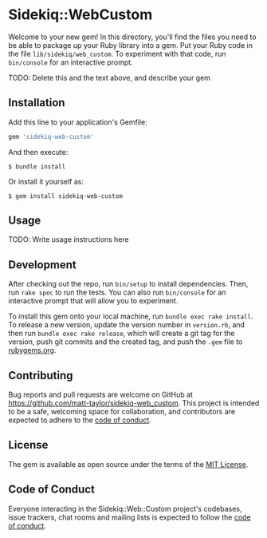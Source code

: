 # Sidekiq::WebCustom

Welcome to your new gem! In this directory, you'll find the files you need to be able to package up your Ruby library into a gem. Put your Ruby code in the file `lib/sidekiq/web_custom`. To experiment with that code, run `bin/console` for an interactive prompt.

TODO: Delete this and the text above, and describe your gem

## Installation

Add this line to your application's Gemfile:

```ruby
gem 'sidekiq-web-custom'
```

And then execute:

    $ bundle install

Or install it yourself as:

    $ gem install sidekiq-web-custom

## Usage

TODO: Write usage instructions here

## Development

After checking out the repo, run `bin/setup` to install dependencies. Then, run `rake spec` to run the tests. You can also run `bin/console` for an interactive prompt that will allow you to experiment.

To install this gem onto your local machine, run `bundle exec rake install`. To release a new version, update the version number in `version.rb`, and then run `bundle exec rake release`, which will create a git tag for the version, push git commits and the created tag, and push the `.gem` file to [rubygems.org](https://rubygems.org).

## Contributing

Bug reports and pull requests are welcome on GitHub at https://github.com/matt-taylor/sidekiq-web_custom. This project is intended to be a safe, welcoming space for collaboration, and contributors are expected to adhere to the [code of conduct](https://github.com/matt-taylor/sidekiq-web_custom/blob/main/CODE_OF_CONDUCT.md).

## License

The gem is available as open source under the terms of the [MIT License](https://opensource.org/licenses/MIT).

## Code of Conduct

Everyone interacting in the Sidekiq::Web::Custom project's codebases, issue trackers, chat rooms and mailing lists is expected to follow the [code of conduct](https://github.com/matt-taylor/sidekiq-web_custom/blob/main/CODE_OF_CONDUCT.md).
